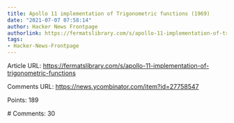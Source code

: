 ```yaml
---
title: Apollo 11 implementation of Trigonometric functions (1969)
date: "2021-07-07 07:58:14"
author: Hacker News Frontpage
authorlink: https://fermatslibrary.com/s/apollo-11-implementation-of-trigonometric-functions
tags:
- Hacker-News-Frontpage
---
```


<p>Article URL: <a href="https://fermatslibrary.com/s/apollo-11-implementation-of-trigonometric-functions">https://fermatslibrary.com/s/apollo-11-implementation-of-trigonometric-functions</a></p>
<p>Comments URL: <a href="https://news.ycombinator.com/item?id=27758547">https://news.ycombinator.com/item?id=27758547</a></p>
<p>Points: 189</p>
<p># Comments: 30</p>
